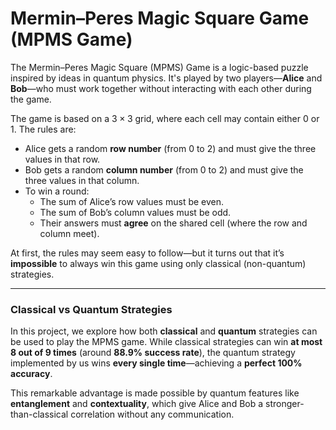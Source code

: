 # **Mermin–Peres Magic Square Game (MPMS Game)**

The Mermin–Peres Magic Square (MPMS) Game is a logic-based puzzle inspired by ideas in quantum physics. It's played by two players—**Alice** and **Bob**—who must work together without interacting with each other during the game.

The game is based on a $3×3$ grid, where each cell may contain either $0$ or $1$. The rules are:

- Alice gets a random **row number** (from $0$ to $2$) and must give the three values in that row.
- Bob gets a random **column number** (from $0$ to $2$) and must give the three values in that column.
- To win a round:
  - The sum of Alice’s row values must be even.
  - The sum of Bob’s column values must be odd.
  - Their answers must **agree** on the shared cell (where the row and column meet).

At first, the rules may seem easy to follow—but it turns out that it’s **impossible** to always win this game using only classical (non-quantum) strategies.

---

### Classical vs Quantum Strategies

In this project, we explore how both **classical** and **quantum** strategies can be used to play the MPMS game. While classical strategies can win **at most 8 out of 9 times** (around **88.9% success rate**), the quantum strategy implemented by us wins **every single time**—achieving a **perfect 100% accuracy**.

This remarkable advantage is made possible by quantum features like **entanglement** and **contextuality**, which give Alice and Bob a stronger-than-classical correlation without any communication. 
